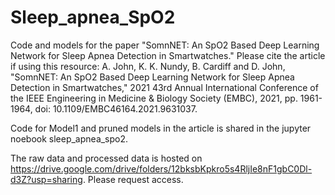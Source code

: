 # Sleep_apnea_SpO2
Code and models for the paper "SomnNET: An SpO2 Based Deep Learning Network for Sleep Apnea Detection in Smartwatches." Please cite the article if using this resource:
A. John, K. K. Nundy, B. Cardiff and D. John, "SomnNET: An SpO2 Based Deep Learning Network for Sleep Apnea Detection in Smartwatches," 2021 43rd Annual International Conference of the IEEE Engineering in Medicine & Biology Society (EMBC), 2021, pp. 1961-1964, doi: 10.1109/EMBC46164.2021.9631037.

Code for Model1 and pruned models in the article is shared in the jupyter noebook sleep_apnea_spo2.

The raw data and processed data is hosted on https://drive.google.com/drive/folders/12bksbKpkro5s4RljIe8nF1gbC0Dl-d3Z?usp=sharing. Please request access.


